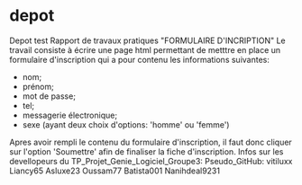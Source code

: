 # depot
Depot test
Rapport de travaux pratiques "FORMULAIRE D'INCRIPTION" 
Le travail consiste à écrire une page html permettant de metttre en place un formulaire d'inscription qui a pour contenu les informations suivantes: 
- nom; 
- prénom; 
- mot de passe; 
- tel; 
- messagerie électronique; 
- sexe (ayant deux choix d'options: 'homme' ou 'femme')

Apres avoir rempli le contenu du formulaire d'inscription, il faut donc cliquer sur l'option 'Soumettre' afin de finaliser la fiche d'inscription.
Infos sur les devellopeurs du TP_Projet_Genie_Logiciel_Groupe3:
Pseudo_GitHub:
vitiluxx
Liancy65
Asluxe23
Oussam77 
Batista001
Nanihdeal9231